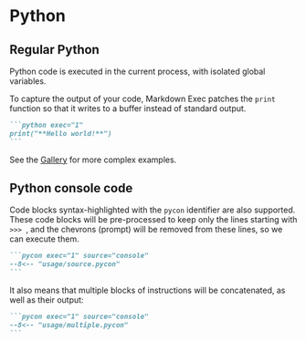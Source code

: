 # Python

## Regular Python

Python code is executed in the current process,
with isolated global variables.

To capture the output of your code, Markdown Exec patches the `print`
function so that it writes to a buffer instead of standard output.

````md exec="1" source="tabbed-left" tabs="Markdown|Rendered"
```python exec="1"
print("**Hello world!**")
```
````

See the [Gallery](../gallery.md) for more complex examples.

## Python console code

Code blocks syntax-highlighted with the `pycon` identifier are also supported.
These code blocks will be pre-processed to keep only the lines
starting with `>>> `, and the chevrons (prompt) will be removed from these lines,
so we can execute them.

````md exec="1" source="tabbed-left" tabs="Markdown|Rendered"
```pycon exec="1" source="console"
--8<-- "usage/source.pycon"
```
````

It also means that multiple blocks of instructions will be concatenated,
as well as their output:

````md exec="1" source="tabbed-left" tabs="Markdown|Rendered"
```pycon exec="1" source="console"
--8<-- "usage/multiple.pycon"
```
````
